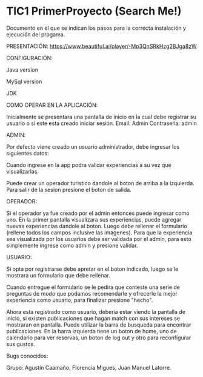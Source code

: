 # TIC1 PrimerProyecto (Search Me!)
Documento en el que se indican los pasos para la correcta instalación
y ejecución del progama.

PRESENTACIÓN: https://www.beautiful.ai/player/-Mp3QnSRkHzg2BJga8zW

CONFIGURACIÓN:

Java version 

MySql version

JDK

COMO OPERAR EN LA APLICACIÓN:

Inicialmente se presentara una pantalla de inicio en la cual debe registrar su usuario o si este esta creado iniciar sesión.
Email: Admin
Contraseña: admin

ADMIN:

Por defecto viene creado un usuario administrador, debe ingresar los siguientes datos:


Cuando ingrese en la app podra validar experiencias a su vez que visualizarlas.

Puede crear un operador turistico dandole al boton de arriba a la izquierda. Para salir de la sesion presione el boton de salida.


OPERADOR:

Si el operador ya fue creado por el admin entonces puede ingresar como uno. En la primer pantalla visualizara sus experiencias,
puede agregar nuevas experiencias dandole al boton.
Luego debe rellenar el formulario (rellene todos los campos inclusive las imagenes).
Para que la experiencia sea visualizada por los usuarios debe ser validada por el admin, para esto simplemente ingrese como admin y presione
validar.


USUARIO:

Si opta por registrarse debe apretar en el boton indicado, luego se le mostrara un formulario que debe rellenar.

Cuando entregue el formulario se le pedira que conteste una serie de preguntas de modo que podamos recomendarle y ofrecerle la mejor experiencia
como usuario, para finalizar presione "hecho".

Ahora esta registrado como usuario, deberia estar viendo la pantalla de inicio, si existen publicaciones que hagan match con sus intereses se 
mostraran en pantalla. Puede utilizar la barra de busqueda para encontrar publicaciones. En la barra izquierda tiene un boton de home, uno de calendario para ver reservas,
un boton de log out y otro para reconfigurar sus gustos.



Bugs conocidos:

Grupo:
Agustín Caamaño, Florencia Migues, Juan Manuel Latorre.

